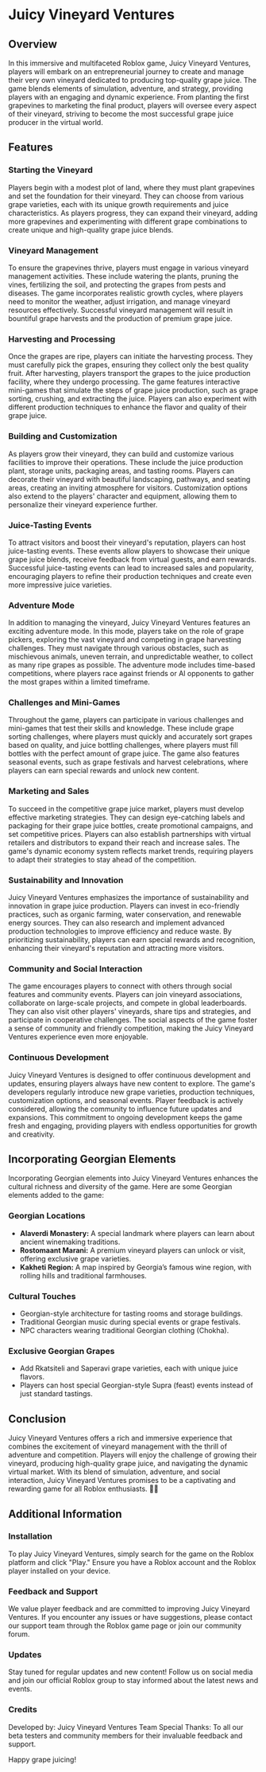 # Juicy Vineyard Ventures

## Overview
In this immersive and multifaceted Roblox game, Juicy Vineyard Ventures, players will embark on an entrepreneurial journey to create and manage their very own vineyard dedicated to producing top-quality grape juice. The game blends elements of simulation, adventure, and strategy, providing players with an engaging and dynamic experience. From planting the first grapevines to marketing the final product, players will oversee every aspect of their vineyard, striving to become the most successful grape juice producer in the virtual world.

## Features

### Starting the Vineyard
Players begin with a modest plot of land, where they must plant grapevines and set the foundation for their vineyard. They can choose from various grape varieties, each with its unique growth requirements and juice characteristics. As players progress, they can expand their vineyard, adding more grapevines and experimenting with different grape combinations to create unique and high-quality grape juice blends.

### Vineyard Management
To ensure the grapevines thrive, players must engage in various vineyard management activities. These include watering the plants, pruning the vines, fertilizing the soil, and protecting the grapes from pests and diseases. The game incorporates realistic growth cycles, where players need to monitor the weather, adjust irrigation, and manage vineyard resources effectively. Successful vineyard management will result in bountiful grape harvests and the production of premium grape juice.

### Harvesting and Processing
Once the grapes are ripe, players can initiate the harvesting process. They must carefully pick the grapes, ensuring they collect only the best quality fruit. After harvesting, players transport the grapes to the juice production facility, where they undergo processing. The game features interactive mini-games that simulate the steps of grape juice production, such as grape sorting, crushing, and extracting the juice. Players can also experiment with different production techniques to enhance the flavor and quality of their grape juice.

### Building and Customization
As players grow their vineyard, they can build and customize various facilities to improve their operations. These include the juice production plant, storage units, packaging areas, and tasting rooms. Players can decorate their vineyard with beautiful landscaping, pathways, and seating areas, creating an inviting atmosphere for visitors. Customization options also extend to the players' character and equipment, allowing them to personalize their vineyard experience further.

### Juice-Tasting Events
To attract visitors and boost their vineyard's reputation, players can host juice-tasting events. These events allow players to showcase their unique grape juice blends, receive feedback from virtual guests, and earn rewards. Successful juice-tasting events can lead to increased sales and popularity, encouraging players to refine their production techniques and create even more impressive juice varieties.

### Adventure Mode
In addition to managing the vineyard, Juicy Vineyard Ventures features an exciting adventure mode. In this mode, players take on the role of grape pickers, exploring the vast vineyard and competing in grape harvesting challenges. They must navigate through various obstacles, such as mischievous animals, uneven terrain, and unpredictable weather, to collect as many ripe grapes as possible. The adventure mode includes time-based competitions, where players race against friends or AI opponents to gather the most grapes within a limited timeframe.

### Challenges and Mini-Games
Throughout the game, players can participate in various challenges and mini-games that test their skills and knowledge. These include grape sorting challenges, where players must quickly and accurately sort grapes based on quality, and juice bottling challenges, where players must fill bottles with the perfect amount of grape juice. The game also features seasonal events, such as grape festivals and harvest celebrations, where players can earn special rewards and unlock new content.

### Marketing and Sales
To succeed in the competitive grape juice market, players must develop effective marketing strategies. They can design eye-catching labels and packaging for their grape juice bottles, create promotional campaigns, and set competitive prices. Players can also establish partnerships with virtual retailers and distributors to expand their reach and increase sales. The game's dynamic economy system reflects market trends, requiring players to adapt their strategies to stay ahead of the competition.

### Sustainability and Innovation
Juicy Vineyard Ventures emphasizes the importance of sustainability and innovation in grape juice production. Players can invest in eco-friendly practices, such as organic farming, water conservation, and renewable energy sources. They can also research and implement advanced production technologies to improve efficiency and reduce waste. By prioritizing sustainability, players can earn special rewards and recognition, enhancing their vineyard's reputation and attracting more visitors.

### Community and Social Interaction
The game encourages players to connect with others through social features and community events. Players can join vineyard associations, collaborate on large-scale projects, and compete in global leaderboards. They can also visit other players' vineyards, share tips and strategies, and participate in cooperative challenges. The social aspects of the game foster a sense of community and friendly competition, making the Juicy Vineyard Ventures experience even more enjoyable.

### Continuous Development
Juicy Vineyard Ventures is designed to offer continuous development and updates, ensuring players always have new content to explore. The game's developers regularly introduce new grape varieties, production techniques, customization options, and seasonal events. Player feedback is actively considered, allowing the community to influence future updates and expansions. This commitment to ongoing development keeps the game fresh and engaging, providing players with endless opportunities for growth and creativity.
## Incorporating Georgian Elements
Incorporating Georgian elements into Juicy Vineyard Ventures enhances the cultural richness and diversity of the game. Here are some Georgian elements added to the game:

### Georgian Locations
- **Alaverdi Monastery:** A special landmark where players can learn about ancient winemaking traditions.
- **Rostomaant Marani:** A premium vineyard players can unlock or visit, offering exclusive grape varieties.
- **Kakheti Region:** A map inspired by Georgia’s famous wine region, with rolling hills and traditional farmhouses.

### Cultural Touches
- Georgian-style architecture for tasting rooms and storage buildings.
- Traditional Georgian music during special events or grape festivals.
- NPC characters wearing traditional Georgian clothing (Chokha).

### Exclusive Georgian Grapes
- Add Rkatsiteli and Saperavi grape varieties, each with unique juice flavors.
- Players can host special Georgian-style Supra (feast) events instead of just standard tastings.

## Conclusion
Juicy Vineyard Ventures offers a rich and immersive experience that combines the excitement of vineyard management with the thrill of adventure and competition. Players will enjoy the challenge of growing their vineyard, producing high-quality grape juice, and navigating the dynamic virtual market. With its blend of simulation, adventure, and social interaction, Juicy Vineyard Ventures promises to be a captivating and rewarding game for all Roblox enthusiasts. 🍇🧃

## Additional Information

### Installation
To play Juicy Vineyard Ventures, simply search for the game on the Roblox platform and click "Play." Ensure you have a Roblox account and the Roblox player installed on your device.

### Feedback and Support
We value player feedback and are committed to improving Juicy Vineyard Ventures. If you encounter any issues or have suggestions, please contact our support team through the Roblox game page or join our community forum.

### Updates
Stay tuned for regular updates and new content! Follow us on social media and join our official Roblox group to stay informed about the latest news and events.

### Credits
Developed by: Juicy Vineyard Ventures Team
Special Thanks: To all our beta testers and community members for their invaluable feedback and support.

Happy grape juicing!
